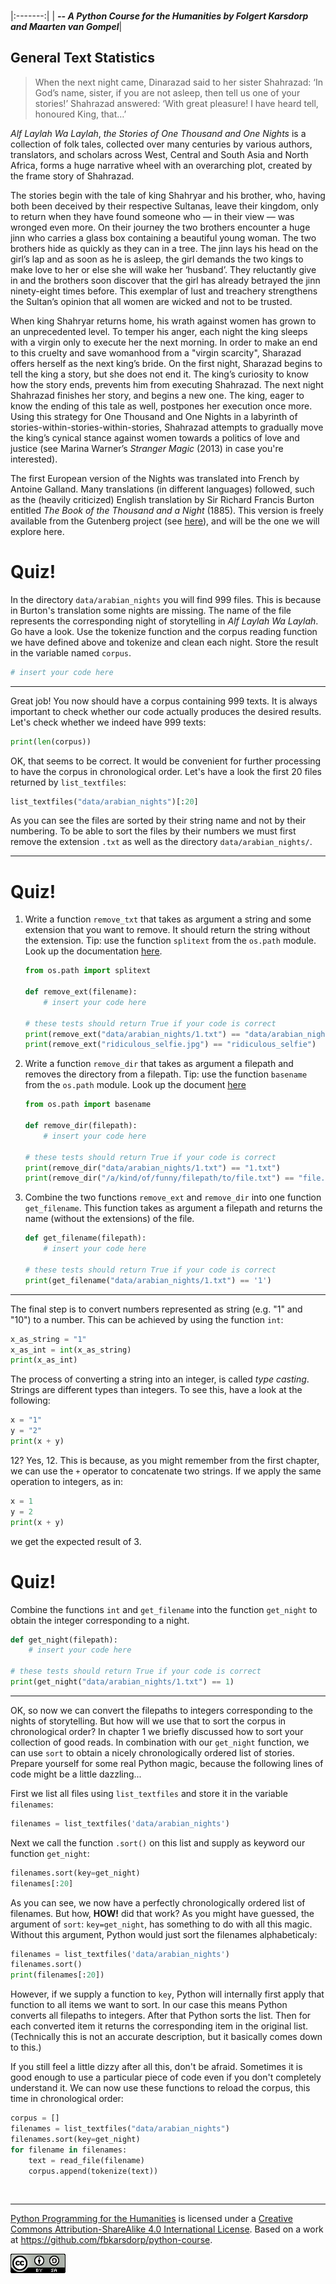 
<BR>

|:-------:|
| <span style="font-size: 100%"><b>_-- A Python Course for the Humanities by Folgert Karsdorp and Maarten van Gompel_</b></span>|

## General Text Statistics

> When the next night came, Dinarazad said to her sister Shahrazad: ‘In God’s name, sister, if you are not asleep, then tell us one of your stories!’ Shahrazad answered: ‘With great pleasure! I have heard tell, honoured King, that…’

*Alf Laylah Wa Laylah*, *the Stories of One Thousand and One Nights* is a collection of folk tales, collected over many centuries by various authors, translators, and scholars across West, Central and South Asia and North Africa, forms a huge narrative wheel with an overarching plot, created by the frame story of Shahrazad.

The stories begin with the tale of king Shahryar and his brother, who, having both been deceived by their respective Sultanas, leave their kingdom, only to return when they have found someone who — in their view — was wronged even more. On their journey the two brothers encounter a huge jinn who carries a glass box containing a beautiful young woman. The two brothers hide as quickly as they can in a tree. The jinn lays his head on the girl’s lap and as soon as he is asleep, the girl demands the two kings to make love to her or else she will wake her ‘husband’. They reluctantly give in and the brothers soon discover that the girl has already betrayed the jinn ninety-eight times before. This exemplar of lust and treachery strengthens the Sultan’s opinion that all women are wicked and not to be trusted. 

When king Shahryar returns home, his wrath against women has grown to an unprecedented level. To temper his anger, each night the king sleeps with a virgin only to execute her the next morning. In order to make an end to this cruelty and save womanhood from a "virgin scarcity", Sharazad offers herself as the next king’s bride. On the first night, Sharazad begins to tell the king a story, but she does not end it. The king’s curiosity to know how the story ends, prevents him from executing Shahrazad. The next night Shahrazad finishes her story, and begins a new one. The king, eager to know the ending of this tale as well, postpones her execution once more. Using this strategy for One Thousand and One Nights in a labyrinth of stories-within-stories-within-stories, Shahrazad attempts to gradually move the king’s cynical stance against women towards a politics of love and justice (see Marina Warner’s *Stranger Magic* (2013) in case you're interested).

The first European version of the Nights was translated into French by Antoine Galland. Many translations (in different languages) followed, such as the (heavily criticized) English translation by Sir Richard Francis Burton entitled *The Book of the Thousand and a Night* (1885). This version is freely available from the Gutenberg project (see [here](http://www.gutenberg.org)), and will be the one we will explore here.

# Quiz!

In the directory `data/arabian_nights` you will find 999 files. This is because in Burton's translation some nights are missing. The name of the file represents the corresponding night of storytelling in *Alf Laylah Wa Laylah*. Go have a look. Use the tokenize function and the corpus reading function we have defined above and tokenize and clean each night. Store the result in the variable named `corpus`.


```python
# insert your code here
```

---

Great job! You now should have a corpus containing 999 texts. It is always important to check whether our code actually produces the desired results. Let's check whether we indeed have 999 texts:


```python
print(len(corpus))
```

OK, that seems to be correct. It would be convenient for further processing to have the corpus in chronological order. Let's have a look the first 20 files returned by `list_textfiles`:


```python
list_textfiles("data/arabian_nights")[:20]
```

As you can see the files are sorted by their string name and not by their numbering. To be able to sort the files by their numbers we must first remove the extension `.txt` as well as the directory `data/arabian_nights/`.

---

# Quiz!

1. Write a function `remove_txt` that takes as argument a string and some extension that you want to remove. It should return the string without the extension. Tip: use the function `splitext` from the `os.path` module. Look up the documentation [here](http://docs.python.org/3.4/library/os.path.html#os.path.splitext).


    ```python
    from os.path import splitext

    def remove_ext(filename):
        # insert your code here
        
    # these tests should return True if your code is correct
    print(remove_ext("data/arabian_nights/1.txt") == "data/arabian_nights/1")
    print(remove_ext("ridiculous_selfie.jpg") == "ridiculous_selfie")
    ```

2. Write a function `remove_dir` that takes as argument a filepath and removes the directory from a filepath. Tip: use the function `basename` from the `os.path` module. Look up the document [here](http://docs.python.org/3.4/library/os.path.html#os.path.basename)


    ```python
    from os.path import basename

    def remove_dir(filepath):
        # insert your code here
        
    # these tests should return True if your code is correct
    print(remove_dir("data/arabian_nights/1.txt") == "1.txt")
    print(remove_dir("/a/kind/of/funny/filepath/to/file.txt") == "file.txt")
    ```

3. Combine the two functions `remove_ext` and `remove_dir` into one function `get_filename`. This function takes as argument a filepath and returns the name (without the extensions) of the file.


    ```python
    def get_filename(filepath):
        # insert your code here
        
    # these tests should return True if your code is correct
    print(get_filename("data/arabian_nights/1.txt") == '1')
    ```

---

The final step is to convert numbers represented as string (e.g. "1" and "10") to a number. This can be achieved by using the function `int`:


```python
x_as_string = "1"
x_as_int = int(x_as_string)
print(x_as_int)
```

The process of converting a string into an integer, is called *type casting*. Strings are different types than integers. To see this, have a look at the following:


```python
x = "1"
y = "2"
print(x + y)
```

12? Yes, 12. This is because, as you might remember from the first chapter, we can use the `+` operator to concatenate two strings. If we apply the same operation to integers, as in:


```python
x = 1
y = 2
print(x + y)
```

we get the expected result of 3.

# Quiz!

Combine the functions `int` and `get_filename` into the function `get_night` to obtain the integer corresponding to a night.


```python
def get_night(filepath):
    # insert your code here

# these tests should return True if your code is correct
print(get_night("data/arabian_nights/1.txt") == 1)
```

---

OK, so now we can convert the filepaths to integers corresponding to the nights of storytelling. But how will we use that to sort the corpus in chronological order? In chapter 1 we briefly discussed how to sort your collection of good reads. In combination with our `get_night` function, we can use `sort` to obtain a nicely chronologically ordered list of stories. Prepare yourself for some real Python magic, because the following lines of code might be a little dazzling...

First we list all files using `list_textfiles` and store it in the variable `filenames`:


```python
filenames = list_textfiles('data/arabian_nights')
```

Next we call the function `.sort()` on this list and supply as keyword our function `get_night`:


```python
filenames.sort(key=get_night)
filenames[:20]
```

As you can see, we now have a perfectly chronologically ordered list of filenames. But how, **HOW!** did that work? As you might have guessed, the argument of `sort`: `key=get_night`, has something to do with all this magic. Without this argument, Python would just sort the filenames alphabeticaly:


```python
filenames = list_textfiles('data/arabian_nights')
filenames.sort()
print(filenames[:20])
```

However, if we supply a function to `key`, Python will internally first apply that function to all items we want to sort. In our case this means Python converts all filepaths to integers. After that Python sorts the list. Then for each converted item it returns the corresponding item in the original list. (Technically this is not an accurate description, but it basically comes down to this.)

If you still feel a little dizzy after all this, don't be afraid. Sometimes it is good enough to use a particular piece of code even if you don't completely understand it. We can now use these functions to reload the corpus, this time in chronological order:


```python
corpus = []
filenames = list_textfiles("data/arabian_nights")
filenames.sort(key=get_night)
for filename in filenames:
    text = read_file(filename)
    corpus.append(tokenize(text))
```

<BR>

----

[Python Programming for the Humanities](http://fbkarsdorp.github.io/python-course) is licensed under a [Creative Commons Attribution-ShareAlike 4.0 International License](https://creativecommons.org/licenses/by-sa/4.0/). Based on a work at https://github.com/fbkarsdorp/python-course.

![Creative Commons](../graphics/CreativeCommons.png)

